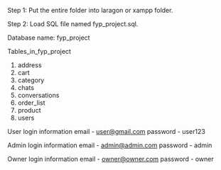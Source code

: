 Step 1: Put the entire folder into laragon or xampp folder.

Step 2: Load SQL file named fyp_project.sql.

Database name: fyp_project


Tables_in_fyp_project 
1. address               
2. cart
3. category
4. chats
5. conversations
6. order_list
7. product
8. users                 


User login information
email    -  user@gmail.com
password -  user123

Admin login information
email    -  admin@admin.com
password -  admin

Owner login information
email    -  owner@owner.com
password -  owner
 
